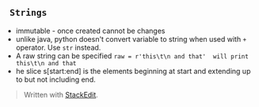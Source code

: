 ` Strings`
---
- immutable - once created cannot be changes
- unlike java, python doesn't convert variable to string when used with `+` operator. Use `str` instead.
- A raw string can be specified `raw = r'this\t\n and that'  will print this\t\n and that`
- he slice s[start:end] is the elements beginning at start and extending up to but not including end.

> Written with [StackEdit](https://stackedit.io/).
<!--stackedit_data:
eyJoaXN0b3J5IjpbLTEyOTQ3Mzc5MzYsMTc0ODcyOTE5MCwzMj
U4NzUwMDJdfQ==
-->
